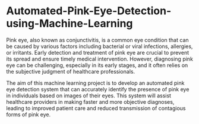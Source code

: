 # Automated-Pink-Eye-Detection-using-Machine-Learning


Pink eye, also known as conjunctivitis, is a common eye condition that can be caused by various factors including bacterial or viral infections, allergies, or irritants. Early detection and treatment of pink eye are crucial to prevent its spread and ensure timely medical intervention. However, diagnosing pink eye can be challenging, especially in its early stages, and it often relies on the subjective judgment of healthcare professionals.

The aim of this machine learning project is to develop an automated pink eye detection system that can accurately identify the presence of pink eye in individuals based on images of their eyes. This system will assist healthcare providers in making faster and more objective diagnoses, leading to improved patient care and reduced transmission of contagious forms of pink eye.
